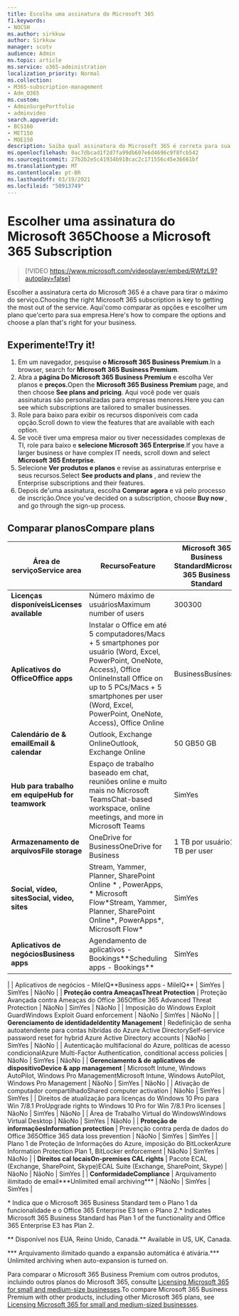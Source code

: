 ```yaml
---
title: Escolha uma assinatura do Microsoft 365
f1.keywords:
- NOCSH
ms.author: sirkkuw
author: Sirkkuw
manager: scotv
audience: Admin
ms.topic: article
ms.service: o365-administration
localization_priority: Normal
ms.collection:
- M365-subscription-management
- Adm_O365
ms.custom:
- AdminSurgePortfolio
- adminvideo
search.appverid:
- BCS160
- MET150
- MOE150
description: Saiba qual assinatura do Microsoft 365 é correta para sua organização.
ms.openlocfilehash: 0ac7dbcad1f2d7fa99db607e6d4696c9f8fcb542
ms.sourcegitcommit: 27b2b2e5c41934b918cac2c171556c45e36661bf
ms.translationtype: MT
ms.contentlocale: pt-BR
ms.lasthandoff: 03/19/2021
ms.locfileid: "50913749"
---
```

# <a name="choose-a-microsoft-365-subscription"></a><span data-ttu-id="49ca3-103">Escolher uma assinatura do Microsoft 365</span><span class="sxs-lookup"><span data-stu-id="49ca3-103">Choose a Microsoft 365 Subscription</span></span>

> [!VIDEO https://www.microsoft.com/videoplayer/embed/RWfzL9?autoplay=false]

<span data-ttu-id="49ca3-104">Escolher a assinatura certa do Microsoft 365 é a chave para tirar o máximo do serviço.</span><span class="sxs-lookup"><span data-stu-id="49ca3-104">Choosing the right Microsoft 365 subscription is key to getting the most out of the service.</span></span> <span data-ttu-id="49ca3-105">Aqui&#39;como comparar as opções e escolher um plano que&#39;certo para sua empresa.</span><span class="sxs-lookup"><span data-stu-id="49ca3-105">Here&#39;s how to compare the options and choose a plan that&#39;s right for your business.</span></span>

## <a name="try-it"></a><span data-ttu-id="49ca3-106">Experimente!</span><span class="sxs-lookup"><span data-stu-id="49ca3-106">Try it!</span></span>

1. <span data-ttu-id="49ca3-107">Em um navegador, pesquise  **o Microsoft 365 Business Premium**.</span><span class="sxs-lookup"><span data-stu-id="49ca3-107">In a browser, search for  **Microsoft 365 Business Premium**.</span></span>
2. <span data-ttu-id="49ca3-108">Abra a **página Do Microsoft 365 Business Premium** e escolha Ver planos e **preços.**</span><span class="sxs-lookup"><span data-stu-id="49ca3-108">Open the  **Microsoft 365 Business Premium**  page, and then choose  **See plans and pricing**.</span></span> <span data-ttu-id="49ca3-109">Aqui você pode ver quais assinaturas são personalizadas para empresas menores.</span><span class="sxs-lookup"><span data-stu-id="49ca3-109">Here you can see which subscriptions are tailored to smaller businesses.</span></span>
3. <span data-ttu-id="49ca3-110">Role para baixo para exibir os recursos disponíveis com cada opção.</span><span class="sxs-lookup"><span data-stu-id="49ca3-110">Scroll down to view the features that are available with each option.</span></span>
4. <span data-ttu-id="49ca3-111">Se você tiver uma empresa maior ou tiver necessidades complexas de TI, role para baixo e  **selecione Microsoft 365 Enterprise**.</span><span class="sxs-lookup"><span data-stu-id="49ca3-111">If you have a larger business or have complex IT needs, scroll down and select  **Microsoft 365 Enterprise**.</span></span>
5. <span data-ttu-id="49ca3-112">Selecione  **Ver produtos e planos** e revise as assinaturas enterprise e seus recursos.</span><span class="sxs-lookup"><span data-stu-id="49ca3-112">Select  **See products and plans** , and review the Enterprise subscriptions and their features.</span></span>
6. <span data-ttu-id="49ca3-113">Depois de&#39;uma assinatura, escolha  **Comprar agora** e vá pelo processo de inscrição.</span><span class="sxs-lookup"><span data-stu-id="49ca3-113">Once you&#39;ve decided on a subscription, choose  **Buy now** , and go through the sign-up process.</span></span>

## <a name="compare-plans"></a><span data-ttu-id="49ca3-114">Comparar planos</span><span class="sxs-lookup"><span data-stu-id="49ca3-114">Compare plans</span></span>

| <span data-ttu-id="49ca3-115">**Área de serviço**</span><span class="sxs-lookup"><span data-stu-id="49ca3-115">**Service area**</span></span> | <span data-ttu-id="49ca3-116">**Recurso**</span><span class="sxs-lookup"><span data-stu-id="49ca3-116">**Feature**</span></span> | <span data-ttu-id="49ca3-117">**Microsoft 365 Business Standard**</span><span class="sxs-lookup"><span data-stu-id="49ca3-117">**Microsoft 365 Business Standard**</span></span> | <span data-ttu-id="49ca3-118">**Microsoft 365 Business Premium**</span><span class="sxs-lookup"><span data-stu-id="49ca3-118">**Microsoft 365 Business Premium**</span></span> | <span data-ttu-id="49ca3-119">**Office 365 Enterprise E3**</span><span class="sxs-lookup"><span data-stu-id="49ca3-119">**Office 365 Enterprise E3**</span></span> |
| --- | --- | --- | --- | --- |
| <span data-ttu-id="49ca3-120">**Licenças disponíveis**</span><span class="sxs-lookup"><span data-stu-id="49ca3-120">**Licenses available**</span></span> | <span data-ttu-id="49ca3-121">Número máximo de usuários</span><span class="sxs-lookup"><span data-stu-id="49ca3-121">Maximum number of users</span></span> | <span data-ttu-id="49ca3-122">300</span><span class="sxs-lookup"><span data-stu-id="49ca3-122">300</span></span> | <span data-ttu-id="49ca3-123">300</span><span class="sxs-lookup"><span data-stu-id="49ca3-123">300</span></span> | <span data-ttu-id="49ca3-124">Ilimitado</span><span class="sxs-lookup"><span data-stu-id="49ca3-124">Unlimited</span></span> |
| <span data-ttu-id="49ca3-125">**Aplicativos do Office**</span><span class="sxs-lookup"><span data-stu-id="49ca3-125">**Office apps**</span></span> | <span data-ttu-id="49ca3-126">Instalar o Office em até 5 computadores/Macs + 5 smartphones por usuário (Word, Excel, PowerPoint, OneNote, Access), Office Online</span><span class="sxs-lookup"><span data-stu-id="49ca3-126">Install Office on up to 5 PCs/Macs + 5 smartphones per user (Word, Excel, PowerPoint, OneNote, Access), Office Online</span></span> | <span data-ttu-id="49ca3-127">Business</span><span class="sxs-lookup"><span data-stu-id="49ca3-127">Business</span></span> | <span data-ttu-id="49ca3-128">Business</span><span class="sxs-lookup"><span data-stu-id="49ca3-128">Business</span></span> | <span data-ttu-id="49ca3-129">ProPlus</span><span class="sxs-lookup"><span data-stu-id="49ca3-129">ProPlus</span></span> |
| <span data-ttu-id="49ca3-130">**Calendário de &amp; email**</span><span class="sxs-lookup"><span data-stu-id="49ca3-130">**Email &amp; calendar**</span></span> | <span data-ttu-id="49ca3-131">Outlook, Exchange Online</span><span class="sxs-lookup"><span data-stu-id="49ca3-131">Outlook, Exchange Online</span></span> | <span data-ttu-id="49ca3-132">50 GB</span><span class="sxs-lookup"><span data-stu-id="49ca3-132">50 GB</span></span> | <span data-ttu-id="49ca3-133">50 GB</span><span class="sxs-lookup"><span data-stu-id="49ca3-133">50 GB</span></span> | <span data-ttu-id="49ca3-134">100 GB</span><span class="sxs-lookup"><span data-stu-id="49ca3-134">100 GB</span></span> |
| <span data-ttu-id="49ca3-135">**Hub para trabalho em equipe**</span><span class="sxs-lookup"><span data-stu-id="49ca3-135">**Hub for teamwork**</span></span> | <span data-ttu-id="49ca3-136">Espaço de trabalho baseado em chat, reuniões online e muito mais no Microsoft Teams</span><span class="sxs-lookup"><span data-stu-id="49ca3-136">Chat-based workspace, online meetings, and more in Microsoft Teams</span></span> | <span data-ttu-id="49ca3-137">Sim</span><span class="sxs-lookup"><span data-stu-id="49ca3-137">Yes</span></span> | <span data-ttu-id="49ca3-138">Sim</span><span class="sxs-lookup"><span data-stu-id="49ca3-138">Yes</span></span> | <span data-ttu-id="49ca3-139">Sim</span><span class="sxs-lookup"><span data-stu-id="49ca3-139">Yes</span></span> |
| <span data-ttu-id="49ca3-140">**Armazenamento de arquivos**</span><span class="sxs-lookup"><span data-stu-id="49ca3-140">**File storage**</span></span> | <span data-ttu-id="49ca3-141">OneDrive for Business</span><span class="sxs-lookup"><span data-stu-id="49ca3-141">OneDrive for Business</span></span> | <span data-ttu-id="49ca3-142">1 TB por usuário</span><span class="sxs-lookup"><span data-stu-id="49ca3-142">1 TB per user</span></span> | <span data-ttu-id="49ca3-143">1 TB por usuário</span><span class="sxs-lookup"><span data-stu-id="49ca3-143">1 TB per user</span></span> | <span data-ttu-id="49ca3-144">Ilimitado</span><span class="sxs-lookup"><span data-stu-id="49ca3-144">Unlimited</span></span> |
| <span data-ttu-id="49ca3-145">**Social, vídeo, sites**</span><span class="sxs-lookup"><span data-stu-id="49ca3-145">**Social, video, sites**</span></span> | <span data-ttu-id="49ca3-146">Stream, Yammer, Planner, SharePoint Online \* , PowerApps, \* Microsoft Flow\*</span><span class="sxs-lookup"><span data-stu-id="49ca3-146">Stream, Yammer, Planner, SharePoint Online\*, PowerApps\*, Microsoft Flow\*</span></span> | <span data-ttu-id="49ca3-147">Sim</span><span class="sxs-lookup"><span data-stu-id="49ca3-147">Yes</span></span> | <span data-ttu-id="49ca3-148">Sim</span><span class="sxs-lookup"><span data-stu-id="49ca3-148">Yes</span></span> | <span data-ttu-id="49ca3-149">Sim</span><span class="sxs-lookup"><span data-stu-id="49ca3-149">Yes</span></span> |
| <span data-ttu-id="49ca3-150">**Aplicativos de negócios**</span><span class="sxs-lookup"><span data-stu-id="49ca3-150">**Business apps**</span></span> | <span data-ttu-id="49ca3-151">Agendamento de aplicativos - Bookings\*\*</span><span class="sxs-lookup"><span data-stu-id="49ca3-151">Scheduling apps - Bookings\*\*</span></span> | <span data-ttu-id="49ca3-152">Sim</span><span class="sxs-lookup"><span data-stu-id="49ca3-152">Yes</span></span> | <span data-ttu-id="49ca3-153">Sim</span><span class="sxs-lookup"><span data-stu-id="49ca3-153">Yes</span></span> | <span data-ttu-id="49ca3-154">Sim</span><span class="sxs-lookup"><span data-stu-id="49ca3-154">Yes</span></span> |
|
 | <span data-ttu-id="49ca3-155">Aplicativos de negócios - MileIQ\*\*</span><span class="sxs-lookup"><span data-stu-id="49ca3-155">Business apps - MileIQ\*\*</span></span> | <span data-ttu-id="49ca3-156">Sim</span><span class="sxs-lookup"><span data-stu-id="49ca3-156">Yes</span></span> | <span data-ttu-id="49ca3-157">Sim</span><span class="sxs-lookup"><span data-stu-id="49ca3-157">Yes</span></span> | <span data-ttu-id="49ca3-158">Não</span><span class="sxs-lookup"><span data-stu-id="49ca3-158">No</span></span> |
| <span data-ttu-id="49ca3-159">**Proteção contra Ameaças**</span><span class="sxs-lookup"><span data-stu-id="49ca3-159">**Threat Protection**</span></span> | <span data-ttu-id="49ca3-160">Proteção Avançada contra Ameaças do Office 365</span><span class="sxs-lookup"><span data-stu-id="49ca3-160">Office 365 Advanced Threat Protection</span></span> | <span data-ttu-id="49ca3-161">Não</span><span class="sxs-lookup"><span data-stu-id="49ca3-161">No</span></span> | <span data-ttu-id="49ca3-162">Sim</span><span class="sxs-lookup"><span data-stu-id="49ca3-162">Yes</span></span> | <span data-ttu-id="49ca3-163">Não</span><span class="sxs-lookup"><span data-stu-id="49ca3-163">No</span></span> |
 | <span data-ttu-id="49ca3-164">Imposição do Windows Exploit Guard</span><span class="sxs-lookup"><span data-stu-id="49ca3-164">Windows Exploit Guard enforcement</span></span> | <span data-ttu-id="49ca3-165">Não</span><span class="sxs-lookup"><span data-stu-id="49ca3-165">No</span></span> | <span data-ttu-id="49ca3-166">Sim</span><span class="sxs-lookup"><span data-stu-id="49ca3-166">Yes</span></span> | <span data-ttu-id="49ca3-167">Não</span><span class="sxs-lookup"><span data-stu-id="49ca3-167">No</span></span> |
| <span data-ttu-id="49ca3-168">**Gerenciamento de identidade**</span><span class="sxs-lookup"><span data-stu-id="49ca3-168">**Identity Management**</span></span> | <span data-ttu-id="49ca3-169">Redefinição de senha autoatendente para contas híbridas do Azure Active Directory</span><span class="sxs-lookup"><span data-stu-id="49ca3-169">Self-service password reset for hybrid Azure Active Directory accounts</span></span> | <span data-ttu-id="49ca3-170">Não</span><span class="sxs-lookup"><span data-stu-id="49ca3-170">No</span></span> | <span data-ttu-id="49ca3-171">Sim</span><span class="sxs-lookup"><span data-stu-id="49ca3-171">Yes</span></span> | <span data-ttu-id="49ca3-172">Não</span><span class="sxs-lookup"><span data-stu-id="49ca3-172">No</span></span> |
 | <span data-ttu-id="49ca3-173">Autenticação multifacional do Azure, políticas de acesso condicional</span><span class="sxs-lookup"><span data-stu-id="49ca3-173">Azure Multi-Factor Authentication, conditional access policies</span></span> | <span data-ttu-id="49ca3-174">Não</span><span class="sxs-lookup"><span data-stu-id="49ca3-174">No</span></span> | <span data-ttu-id="49ca3-175">Sim</span><span class="sxs-lookup"><span data-stu-id="49ca3-175">Yes</span></span> | <span data-ttu-id="49ca3-176">Não</span><span class="sxs-lookup"><span data-stu-id="49ca3-176">No</span></span> |
| <span data-ttu-id="49ca3-177">**Gerenciamento &amp; de aplicativos de dispositivo**</span><span class="sxs-lookup"><span data-stu-id="49ca3-177">**Device &amp; app management**</span></span> | <span data-ttu-id="49ca3-178">Microsoft Intune, Windows AutoPilot, Windows Pro Management</span><span class="sxs-lookup"><span data-stu-id="49ca3-178">Microsoft Intune, Windows AutoPilot, Windows Pro Management</span></span> | <span data-ttu-id="49ca3-179">Não</span><span class="sxs-lookup"><span data-stu-id="49ca3-179">No</span></span> | <span data-ttu-id="49ca3-180">Sim</span><span class="sxs-lookup"><span data-stu-id="49ca3-180">Yes</span></span> | <span data-ttu-id="49ca3-181">Não</span><span class="sxs-lookup"><span data-stu-id="49ca3-181">No</span></span> |
 | <span data-ttu-id="49ca3-182">Ativação de computador compartilhado</span><span class="sxs-lookup"><span data-stu-id="49ca3-182">Shared computer activation</span></span> | <span data-ttu-id="49ca3-183">Não</span><span class="sxs-lookup"><span data-stu-id="49ca3-183">No</span></span> | <span data-ttu-id="49ca3-184">Sim</span><span class="sxs-lookup"><span data-stu-id="49ca3-184">Yes</span></span> | <span data-ttu-id="49ca3-185">Sim</span><span class="sxs-lookup"><span data-stu-id="49ca3-185">Yes</span></span> |
 | <span data-ttu-id="49ca3-186">Direitos de atualização para licenças do Windows 10 Pro para Win 7/8.1 Pro</span><span class="sxs-lookup"><span data-stu-id="49ca3-186">Upgrade rights to Windows 10 Pro for Win 7/8.1 Pro licenses</span></span> | <span data-ttu-id="49ca3-187">Não</span><span class="sxs-lookup"><span data-stu-id="49ca3-187">No</span></span> | <span data-ttu-id="49ca3-188">Sim</span><span class="sxs-lookup"><span data-stu-id="49ca3-188">Yes</span></span> | <span data-ttu-id="49ca3-189">Não</span><span class="sxs-lookup"><span data-stu-id="49ca3-189">No</span></span> |
 | <span data-ttu-id="49ca3-190">Área de Trabalho Virtual do Windows</span><span class="sxs-lookup"><span data-stu-id="49ca3-190">Windows Virtual Desktop</span></span> | <span data-ttu-id="49ca3-191">Não</span><span class="sxs-lookup"><span data-stu-id="49ca3-191">No</span></span> | <span data-ttu-id="49ca3-192">Sim</span><span class="sxs-lookup"><span data-stu-id="49ca3-192">Yes</span></span> | <span data-ttu-id="49ca3-193">Não</span><span class="sxs-lookup"><span data-stu-id="49ca3-193">No</span></span> |
| <span data-ttu-id="49ca3-194">**Proteção de informações**</span><span class="sxs-lookup"><span data-stu-id="49ca3-194">**Information protection**</span></span> | <span data-ttu-id="49ca3-195">Prevenção contra perda de dados do Office 365</span><span class="sxs-lookup"><span data-stu-id="49ca3-195">Office 365 data loss prevention</span></span> | <span data-ttu-id="49ca3-196">Não</span><span class="sxs-lookup"><span data-stu-id="49ca3-196">No</span></span> | <span data-ttu-id="49ca3-197">Sim</span><span class="sxs-lookup"><span data-stu-id="49ca3-197">Yes</span></span> | <span data-ttu-id="49ca3-198">Sim</span><span class="sxs-lookup"><span data-stu-id="49ca3-198">Yes</span></span> |
 | <span data-ttu-id="49ca3-199">Plano 1 de Proteção de Informações do Azure, imposição do BitLocker</span><span class="sxs-lookup"><span data-stu-id="49ca3-199">Azure Information Protection Plan 1, BitLocker enforcement</span></span> | <span data-ttu-id="49ca3-200">Não</span><span class="sxs-lookup"><span data-stu-id="49ca3-200">No</span></span> | <span data-ttu-id="49ca3-201">Sim</span><span class="sxs-lookup"><span data-stu-id="49ca3-201">Yes</span></span> | <span data-ttu-id="49ca3-202">Não</span><span class="sxs-lookup"><span data-stu-id="49ca3-202">No</span></span> |
| <span data-ttu-id="49ca3-203">**Direitos cal locais**</span><span class="sxs-lookup"><span data-stu-id="49ca3-203">**On-premises CAL rights**</span></span> | <span data-ttu-id="49ca3-204">Pacote ECAL (Exchange, SharePoint, Skype)</span><span class="sxs-lookup"><span data-stu-id="49ca3-204">ECAL Suite (Exchange, SharePoint, Skype)</span></span> | <span data-ttu-id="49ca3-205">Não</span><span class="sxs-lookup"><span data-stu-id="49ca3-205">No</span></span> | <span data-ttu-id="49ca3-206">Não</span><span class="sxs-lookup"><span data-stu-id="49ca3-206">No</span></span> | <span data-ttu-id="49ca3-207">Sim</span><span class="sxs-lookup"><span data-stu-id="49ca3-207">Yes</span></span> |
| <span data-ttu-id="49ca3-208">**Conformidade**</span><span class="sxs-lookup"><span data-stu-id="49ca3-208">**Compliance**</span></span> | <span data-ttu-id="49ca3-209">Arquivamento ilimitado de email\*\*\*</span><span class="sxs-lookup"><span data-stu-id="49ca3-209">Unlimited email archiving\*\*\*</span></span> | <span data-ttu-id="49ca3-210">Não</span><span class="sxs-lookup"><span data-stu-id="49ca3-210">No</span></span> | <span data-ttu-id="49ca3-211">Sim</span><span class="sxs-lookup"><span data-stu-id="49ca3-211">Yes</span></span> | <span data-ttu-id="49ca3-212">Sim</span><span class="sxs-lookup"><span data-stu-id="49ca3-212">Yes</span></span> |

<span data-ttu-id="49ca3-213">\* Indica que o Microsoft 365 Business Standard tem o Plano 1 da funcionalidade e o Office 365 Enterprise E3 tem o Plano 2.</span><span class="sxs-lookup"><span data-stu-id="49ca3-213">\* Indicates Microsoft 365 Business Standard has Plan 1 of the functionality and Office 365 Enterprise E3 has Plan 2.</span></span>

<span data-ttu-id="49ca3-214">\*\* Disponível nos EUA, Reino Unido, Canadá.</span><span class="sxs-lookup"><span data-stu-id="49ca3-214">\*\* Available in US, UK, Canada.</span></span>

<span data-ttu-id="49ca3-215">\*\*\* Arquivamento ilimitado quando a expansão automática é ativária.</span><span class="sxs-lookup"><span data-stu-id="49ca3-215">\*\*\* Unlimited archiving when auto-expansion is turned on.</span></span>

<span data-ttu-id="49ca3-216">Para comparar o Microsoft 365 Business Premium com outros produtos, incluindo outros planos do Microsoft 365, consulte [Licensing Microsoft 365 for small and medium-size businesses](/office365/servicedescriptions/microsoft-365-service-descriptions/licensing-microsoft-365-in-smb).</span><span class="sxs-lookup"><span data-stu-id="49ca3-216">To compare Microsoft 365 Business Premium with other products, including other Microsoft 365 plans, see [Licensing Microsoft 365 for small and medium-sized businesses](/office365/servicedescriptions/microsoft-365-service-descriptions/licensing-microsoft-365-in-smb).</span></span>
